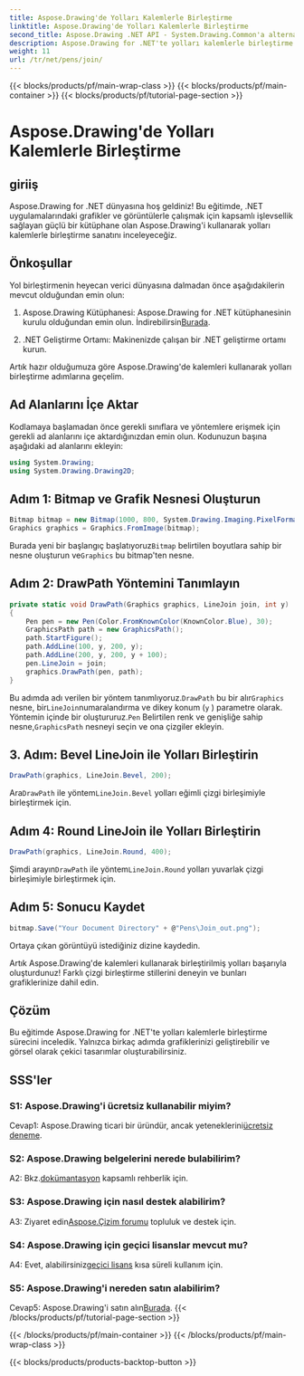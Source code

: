 ```yaml
---
title: Aspose.Drawing'de Yolları Kalemlerle Birleştirme
linktitle: Aspose.Drawing'de Yolları Kalemlerle Birleştirme
second_title: Aspose.Drawing .NET API - System.Drawing.Common'a alternatif
description: Aspose.Drawing for .NET'te yolları kalemlerle birleştirme sanatını keşfedin. LineJoin seçenekleriyle çarpıcı grafikler oluşturun.
weight: 11
url: /tr/net/pens/join/
---
```


{{< blocks/products/pf/main-wrap-class >}}
{{< blocks/products/pf/main-container >}}
{{< blocks/products/pf/tutorial-page-section >}}

# Aspose.Drawing'de Yolları Kalemlerle Birleştirme

## giriiş

Aspose.Drawing for .NET dünyasına hoş geldiniz! Bu eğitimde, .NET uygulamalarındaki grafikler ve görüntülerle çalışmak için kapsamlı işlevsellik sağlayan güçlü bir kütüphane olan Aspose.Drawing'i kullanarak yolları kalemlerle birleştirme sanatını inceleyeceğiz.

## Önkoşullar

Yol birleştirmenin heyecan verici dünyasına dalmadan önce aşağıdakilerin mevcut olduğundan emin olun:

1.  Aspose.Drawing Kütüphanesi: Aspose.Drawing for .NET kütüphanesinin kurulu olduğundan emin olun. İndirebilirsin[Burada](https://releases.aspose.com/drawing/net/).

2. .NET Geliştirme Ortamı: Makinenizde çalışan bir .NET geliştirme ortamı kurun.

Artık hazır olduğumuza göre Aspose.Drawing'de kalemleri kullanarak yolları birleştirme adımlarına geçelim.

## Ad Alanlarını İçe Aktar

Kodlamaya başlamadan önce gerekli sınıflara ve yöntemlere erişmek için gerekli ad alanlarını içe aktardığınızdan emin olun. Kodunuzun başına aşağıdaki ad alanlarını ekleyin:

```csharp
using System.Drawing;
using System.Drawing.Drawing2D;
```

## Adım 1: Bitmap ve Grafik Nesnesi Oluşturun

```csharp
Bitmap bitmap = new Bitmap(1000, 800, System.Drawing.Imaging.PixelFormat.Format32bppPArgb);
Graphics graphics = Graphics.FromImage(bitmap);
```

 Burada yeni bir başlangıç başlatıyoruz`Bitmap` belirtilen boyutlara sahip bir nesne oluşturun ve`Graphics` bu bitmap'ten nesne.

## Adım 2: DrawPath Yöntemini Tanımlayın

```csharp
private static void DrawPath(Graphics graphics, LineJoin join, int y)
{
    Pen pen = new Pen(Color.FromKnownColor(KnownColor.Blue), 30);
    GraphicsPath path = new GraphicsPath();
    path.StartFigure();
    path.AddLine(100, y, 200, y);
    path.AddLine(200, y, 200, y + 100);
    pen.LineJoin = join;
    graphics.DrawPath(pen, path);
}
```

 Bu adımda adı verilen bir yöntem tanımlıyoruz.`DrawPath` bu bir alır`Graphics` nesne, bir`LineJoin`numaralandırma ve dikey konum (`y` ) parametre olarak. Yöntemin içinde bir oluştururuz.`Pen` Belirtilen renk ve genişliğe sahip nesne,`GraphicsPath` nesneyi seçin ve ona çizgiler ekleyin.

## 3. Adım: Bevel LineJoin ile Yolları Birleştirin

```csharp
DrawPath(graphics, LineJoin.Bevel, 200);
```

 Ara`DrawPath` ile yöntem`LineJoin.Bevel` yolları eğimli çizgi birleşimiyle birleştirmek için.

## Adım 4: Round LineJoin ile Yolları Birleştirin

```csharp
DrawPath(graphics, LineJoin.Round, 400);
```

 Şimdi arayın`DrawPath` ile yöntem`LineJoin.Round` yolları yuvarlak çizgi birleşimiyle birleştirmek için.

## Adım 5: Sonucu Kaydet

```csharp
bitmap.Save("Your Document Directory" + @"Pens\Join_out.png");
```

Ortaya çıkan görüntüyü istediğiniz dizine kaydedin.

Artık Aspose.Drawing'de kalemleri kullanarak birleştirilmiş yolları başarıyla oluşturdunuz! Farklı çizgi birleştirme stillerini deneyin ve bunları grafiklerinize dahil edin.

## Çözüm

Bu eğitimde Aspose.Drawing for .NET'te yolları kalemlerle birleştirme sürecini inceledik. Yalnızca birkaç adımda grafiklerinizi geliştirebilir ve görsel olarak çekici tasarımlar oluşturabilirsiniz.

## SSS'ler

### S1: Aspose.Drawing'i ücretsiz kullanabilir miyim?

 Cevap1: Aspose.Drawing ticari bir üründür, ancak yeteneklerini[ücretsiz deneme](https://releases.aspose.com/).

### S2: Aspose.Drawing belgelerini nerede bulabilirim?

 A2: Bkz.[dokümantasyon](https://reference.aspose.com/drawing/net/) kapsamlı rehberlik için.

### S3: Aspose.Drawing için nasıl destek alabilirim?

 A3: Ziyaret edin[Aspose.Çizim forumu](https://forum.aspose.com/c/diagram/17) topluluk ve destek için.

### S4: Aspose.Drawing için geçici lisanslar mevcut mu?

 A4: Evet, alabilirsiniz[geçici lisans](https://purchase.aspose.com/temporary-license/) kısa süreli kullanım için.

### S5: Aspose.Drawing'i nereden satın alabilirim?

 Cevap5: Aspose.Drawing'i satın alın[Burada](https://purchase.aspose.com/buy).
{{< /blocks/products/pf/tutorial-page-section >}}

{{< /blocks/products/pf/main-container >}}
{{< /blocks/products/pf/main-wrap-class >}}

{{< blocks/products/products-backtop-button >}}
